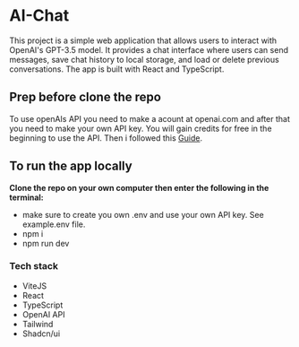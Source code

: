 # AI-Chat

This project is a simple web application that allows users to interact with OpenAI's GPT-3.5 model. It provides a chat interface where users can send messages, save chat history to local storage, and load or delete previous conversations. The app is built with React and TypeScript.

## Prep before clone the repo

To use openAIs API you need to make a acount at openai.com and after that you need to make your own API key. You will gain credits for free in the beginning to use the API. Then i followed this [Guide](https://platform.openai.com/docs/quickstart).

## To run the app locally

**Clone the repo on your own computer then enter the following in the terminal:**

- make sure to create you own .env and use your own API key. See example.env file.
- npm i
- npm run dev

### Tech stack

- ViteJS
- React
- TypeScript
- OpenAI API
- Tailwind
- Shadcn/ui
